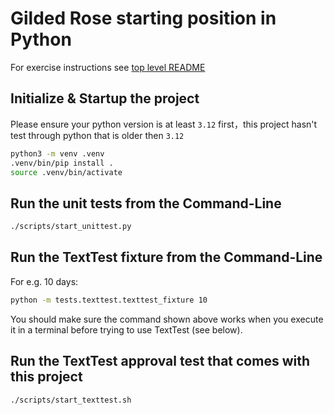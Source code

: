 # Gilded Rose starting position in Python

For exercise instructions see [top level README](../README.md)

## Initialize & Startup the project

Please ensure your python version is at least `3.12` first，this project hasn't test through python that is older then `3.12`

```bash
python3 -m venv .venv
.venv/bin/pip install .
source .venv/bin/activate
```

## Run the unit tests from the Command-Line

```bash
./scripts/start_unittest.py
```

## Run the TextTest fixture from the Command-Line

For e.g. 10 days:

```bash
python -m tests.texttest.texttest_fixture 10
```

You should make sure the command shown above works when you execute it in a terminal before trying to use TextTest (see below).


## Run the TextTest approval test that comes with this project

```bash
./scripts/start_texttest.sh
```
